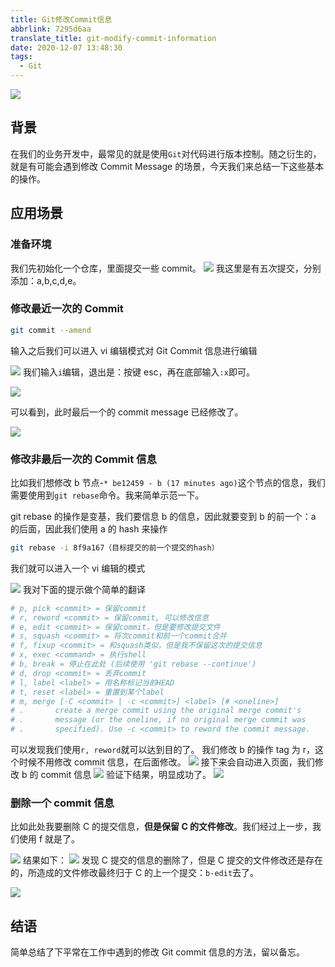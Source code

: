 ```yaml
---
title: Git修改Commit信息
abbrlink: 7295d6aa
translate_title: git-modify-commit-information
date: 2020-12-07 13:48:30
tags:
  - Git
---
```


![](https://cdn.jsdelivr.net/gh/kitety/blog_img@master/2020-12-7/1607320222725-image.png)

## 背景

在我们的业务开发中，最常见的就是使用`Git`对代码进行版本控制。随之衍生的，就是有可能会遇到修改 Commit Message 的场景，今天我们来总结一下这些基本的操作。

<!-- more -->

## 应用场景

### 准备环境

我们先初始化一个仓库，里面提交一些 commit。
![](https://s21.ax1x.com/2024/06/06/pkYo9Fx.png)
我这里是有五次提交，分别添加：a,b,c,d,e。

### 修改最近一次的 Commit

```bash
git commit --amend
```

输入之后我们可以进入 vi 编辑模式对 Git Commit 信息进行编辑

![](https://cdn.jsdelivr.net/gh/kitety/blog_img@master/2020-12-7/1607320804092-image.png)
我们输入`i`编辑，退出是：按键 esc，再在底部输入`:x`即可。

![](https://cdn.jsdelivr.net/gh/kitety/blog_img@master/2020-12-7/1607320903950-image.png)

可以看到，此时最后一个的 commit message 已经修改了。

![](https://s21.ax1x.com/2024/06/06/pkYoklD.png)

### 修改非最后一次的 Commit 信息

比如我们想修改 b 节点-`* be12459 - b (17 minutes ago)`这个节点的信息，我们需要使用到`git rebase`命令。我来简单示范一下。

git rebase 的操作是变基，我们要信息 b 的信息，因此就要变到 b 的前一个：a 的后面，因此我们使用 a 的 hash 来操作

```bash
git rebase -i 8f9a167（目标提交的前一个提交的hash）
```

我们就可以进入一个 vi 编辑的模式

![](https://cdn.jsdelivr.net/gh/kitety/blog_img@master/2020-12-7/1607321359580-image.png)
我对下面的提示做个简单的翻译

```bash
# p, pick <commit> = 保留commit
# r, reword <commit> = 保留commit, 可以修改信息
# e, edit <commit> = 保留commit，但是要修改提交文件
# s, squash <commit> = 将次commit和前一个commit合并
# f, fixup <commit> = 和squash类似，但是我不保留这次的提交信息
# x, exec <command> = 执行shell
# b, break = 停止在此处 (后续使用 'git rebase --continue')
# d, drop <commit> = 丢弃commit
# l, label <label> = 用名称标记当前HEAD
# t, reset <label> = 重置到某个label
# m, merge [-C <commit> | -c <commit>] <label> [# <oneline>]
# .       create a merge commit using the original merge commit's
# .       message (or the oneline, if no original merge commit was
# .       specified). Use -c <commit> to reword the commit message.
```

可以发现我们使用`r, reword`就可以达到目的了。
我们修改 b 的操作 tag 为 r，这个时候不用修改 commit 信息，在后面修改。
![](https://cdn.jsdelivr.net/gh/kitety/blog_img@master/2020-12-7/1607321592158-image.png)
接下来会自动进入页面，我们修改 b 的 commit 信息
![](https://cdn.jsdelivr.net/gh/kitety/blog_img@master/2020-12-7/1607321620974-image.png)
验证下结果，明显成功了。
![](https://s21.ax1x.com/2024/06/06/pkYoA6e.png)

### 删除一个 commit 信息

比如此处我要删除 C 的提交信息，**但是保留 C 的文件修改**。我们经过上一步，我们使用 f 就是了。

![](https://cdn.jsdelivr.net/gh/kitety/blog_img@master/2020-12-7/1607322289030-image.png)
结果如下：
![](https://s21.ax1x.com/2024/06/06/pkYoUkq.png)
发现 C 提交的信息的删除了，但是 C 提交的文件修改还是存在的，所造成的文件修改最终归于 C 的上一个提交：`b-edit`去了。

![](https://cdn.jsdelivr.net/gh/kitety/blog_img@master/2020-12-8/1607407070868-image.png)

## 结语

简单总结了下平常在工作中遇到的修改 Git commit 信息的方法，留以备忘。
